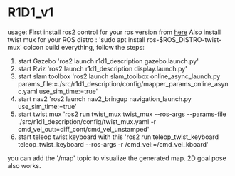 # R1D1_v1
usage:
First install ros2 control for your ros version from [here](https://control.ros.org/rolling/doc/getting_started/getting_started.html)
Also install twist mux for your ROS distro : 'sudo apt install ros-$ROS_DISTRO-twist-mux'
colcon build everything,
follow the steps:
1. start Gazebo
   'ros2 launch r1d1_description gazebo.launch.py'
2. start Rviz
   'ros2 launch r1d1_description display.launch.py'
3. start slam toolbox
   'ros2 launch slam_toolbox online_async_launch.py params_file:=./src/r1d1_description/config/mapper_params_online_async.yaml use_sim_time:=true'
4. start nav2
   'ros2 launch nav2_bringup navigation_launch.py use_sim_time:=true'
5. start twist mux
   'ros2 run twist_mux twist_mux --ros-args --params-file ./src/r1d1_description/config/twist_mux.yaml -r cmd_vel_out:=diff_cont/cmd_vel_unstamped'
6. start teleop twist keyboard with this
   'ros2 run teleop_twist_keyboard teleop_twist_keyboard --ros-args -r /cmd_vel:=/cmd_vel_kboard'

you can add the '/map' topic to visualize the generated map. 2D goal pose also works.
